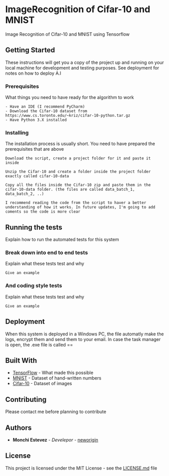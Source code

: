 # ImageRecognition of Cifar-10 and MNIST

Image Recognition of Cifar-10 and MNIST using Tensorflow

## Getting Started

These instructions will get you a copy of the project up and running on your local machine for development and testing purposes. See deployment for notes on how to deploy A.I

### Prerequisites

What things you need to have ready for the algorithm to work
```
- Have an IDE (I recommend PyCharm)
- Download the Cifar-10 dataset from https://www.cs.toronto.edu/~kriz/cifar-10-python.tar.gz
- Have Python 3.X installed
```

### Installing

The installation process is usually short. You need to have prepared the prerequisites that are above


```
Download the script, create a project folder for it and paste it inside
```
```
Unzip the Cifar-10 and create a folder inside the project folder exactly called cifar-10-data 
```
```
Copy all the files inside the Cifar-10 zip and paste them in the cifar-10-data folder. (the files are called data_batch_1, data_batch_2, ..)
```
```
I recommend reading the code from the script to haver a better understanding of how it works. In future updates, I'm going to add coments so the code is more clear
```
## Running the tests

Explain how to run the automated tests for this system

### Break down into end to end tests

Explain what these tests test and why

```
Give an example
```

### And coding style tests

Explain what these tests test and why

```
Give an example
```

## Deployment

When this system is deployed in a Windows PC, the file automatly make the logs, encrypt them and send them to your email. In case the task manager is open, the .exe file is called ==

## Built With

* [TensorFlow](https://www.tensorflow.org/) - What made this possible
* [MNIST](http://yann.lecun.com/exdb/mnist/) - Dataset of hand-written numbers
* [Cifar-10](https://www.cs.toronto.edu/~kriz/cifar.html) - Dataset of images

## Contributing

Please contact me before planning to contribute

## Authors

* **Monchi Estevez** - *Develepor* - [neworigin](https://github.com/monchiestevez)

## License

This project is licensed under the MIT License - see the [LICENSE.md](LICENSE.md) file
